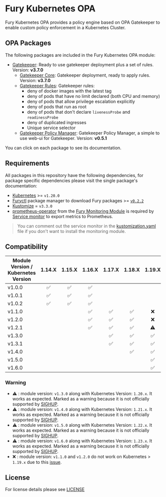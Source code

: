 # Fury Kubernetes OPA

Fury Kubernetes OPA provides a policy engine based on OPA Gatekeeper to enable custom policy enforcement in a
Kubernetes Cluster.

## OPA Packages

The following packages are included in the Fury Kubernetes OPA module:

- [Gatekeeper](katalog/gatekeeper): Ready to use gatekeeper deployment plus a set of rules. Version: **v3.7.0**
  - [Gatekeeper Core](katalog/gatekeeper/core): Gatekeeper deployment, ready to apply rules. Version: **v3.7.0**
  - [Gatekeeper Rules](katalog/gatekeeper/rules): Gatekeeper rules:
    - deny of docker images with the latest tag
    - deny of pods that have no limit declared (both CPU and memory)
    - deny of pods that allow privilege escalation explicitly
    - deny of pods that run as root
    - deny of pods that don't declare `livenessProbe` and `readinessProbe`
    - deny of duplicated ingresses
    - Unique service selector
  - [Gatekeeper Policy Manager](katalog/gatekeeper/gpm): Gatekeeper Policy Manager, a simple to use web-ui for
  Gatekeeper. Version: **v0.5.1**

You can click on each package to see its documentation.

## Requirements

All packages in this repository have the following dependencies, for package
specific dependencies please visit the single package's documentation:

- [Kubernetes](https://kubernetes.io) >= `v1.20.0`
- [Furyctl](https://github.com/sighupio/furyctl) package manager to download
    Fury packages >= [`v0.2.2`](https://github.com/sighupio/furyctl/releases/tag/v0.2.2)
- [Kustomize](https://github.com/kubernetes-sigs/kustomize) = `v3.3.0`
- [prometheus-operator](https://github.com/sighupio/fury-kubernetes-monitoring/tree/master/katalog/prometheus-operator)
from the [Fury Monitoring Module](https://github.com/sighupio/fury-kubernetes-monitoring) is required by
[Service monitor](./katalog/gatekeeper/core/service-monitor.yml) to export metrics to Prometheus.

> You can comment out the service monitor in the [kustomization.yaml](./katalog/gatekeeper/core/kustomization.yaml)
file if you don't want to install the monitoring module.

## Compatibility

| Module Version / Kubernetes Version | 1.14.X             | 1.15.X             | 1.16.X             | 1.17.X             | 1.18.X             | 1.19.X             | 1.20.X             | 1.21.X             | 1.22.X             | 1.23.X    |
|-------------------------------------|:------------------:|:------------------:|:------------------:|:------------------:|:------------------:|:------------------:|:------------------:|:------------------:|:------------------:|-----------|
| v1.0.0                              | :white_check_mark: | :white_check_mark: | :white_check_mark: |                    |                    |                    |                    |                    |                    |           |
| v1.0.1                              | :white_check_mark: | :white_check_mark: | :white_check_mark: |                    |                    |                    |                    |                    |                    |           |
| v1.0.2                              | :white_check_mark: | :white_check_mark: | :white_check_mark: |                    |                    |                    |                    |                    |                    |           |
| v1.1.0                              |                    |                    | :white_check_mark: | :white_check_mark: | :white_check_mark: | :x:                |                    |                    |                    |           |
| v1.2.0                              |                    |                    | :white_check_mark: | :white_check_mark: | :white_check_mark: | :x:                |                    |                    |                    |           |
| v1.2.1                              |                    |                    | :white_check_mark: | :white_check_mark: | :white_check_mark: | :warning:          |                    |                    |                    |           |
| v1.3.0                              |                    |                    |                    | :white_check_mark: | :white_check_mark: | :white_check_mark: | :warning:          |                    |                    |           |
| v1.3.1                              |                    |                    |                    | :white_check_mark: | :white_check_mark: | :white_check_mark: | :warning:          |                    |                    |           |
| v1.4.0                              |                    |                    |                    |                    | :white_check_mark: | :white_check_mark: | :white_check_mark: | :warning:          |                    |           |
| v1.5.0                              |                    |                    |                    |                    |                    | :white_check_mark: | :white_check_mark: | :white_check_mark: | :warning:          |           |
| v1.6.0                              |                    |                    |                    |                    |                    | :white_check_mark: | :white_check_mark: | :white_check_mark: | :white_check_mark: | :warning: |

### Warning

- :warning: : module version: `v1.3.0` along with Kubernetes Version: `1.20.x`. It works as expected.
Marked as a warning because it is not officially supported by [SIGHUP](https://sighup.io).
- :warning: : module version: `v1.4.0` along with Kubernetes Version: `1.21.x`. It works as expected.
Marked as a warning because it is not officially supported by [SIGHUP](https://sighup.io).
- :warning: : module version: `v1.5.0` along with Kubernetes Version: `1.22.x`. It works as expected.
Marked as a warning because it is not officially supported by [SIGHUP](https://sighup.io).
- :warning: : module version: `v1.6.0` along with Kubernetes Version: `1.23.x`. It works as expected.
Marked as a warning because it is not officially supported by [SIGHUP](https://sighup.io).
- :x: : module version: `v1.1.0` and `v1.2.0` do not work on Kubernetes > `1.19.x` due to this [issue](https://github.com/open-policy-agent/gatekeeper/issues/820).

## License

For license details please see [LICENSE](./LICENSE)
